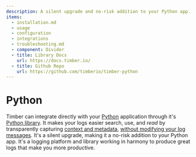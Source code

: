 ```yaml
---
description: A silent upgrade and no-risk addition to your Python app.
items:
  - installation.md
  - usage
  - configuration
  - integrations
  - troubleshooting.md
  - component: Divider
  - title: Library Docs
    url: https://docs.timber.io/
  - title: Github Repo
    url: https://github.com/timberio/timber-python
---
```

# Python

Timber can integrate directly with your [Python](https://www.python.org/) application through it's [Python library](https://github.com/timberio/timber-python). It makes your logs easier search, use, and _read_ by transparently capturing [context and metadata](/concepts/metadata-context-and-events), [without modifying your log messages](/concepts/structuring-through-augmentation). It's a silent upgrade, making it a no-risk addition to your Python app. It's a logging platform and library working in harmony to produce great logs that make you more productive.